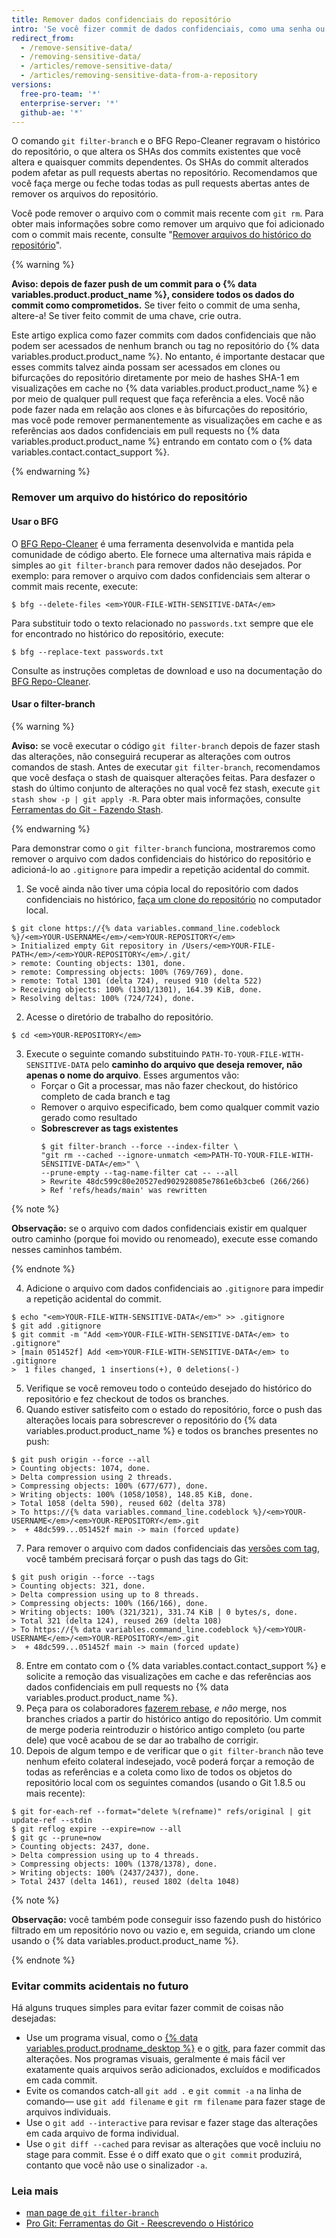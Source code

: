 ```yaml
---
title: Remover dados confidenciais do repositório
intro: 'Se você fizer commit de dados confidenciais, como uma senha ou chave SSH em um repositório Git, poderá removê-los do histórico. Para remover completamente os arquivos não desejados do histórico do repositório, use o comando "git filter-branch" ou a ferramenta de código aberto BFG Repo-Cleaner.'
redirect_from:
  - /remove-sensitive-data/
  - /removing-sensitive-data/
  - /articles/remove-sensitive-data/
  - /articles/removing-sensitive-data-from-a-repository
versions:
  free-pro-team: '*'
  enterprise-server: '*'
  github-ae: '*'
---
```


O comando `git filter-branch` e o BFG Repo-Cleaner regravam o histórico do repositório, o que altera os SHAs dos commits existentes que você altera e quaisquer commits dependentes. Os SHAs do commit alterados podem afetar as pull requests abertas no repositório. Recomendamos que você faça merge ou feche todas todas as pull requests abertas antes de remover os arquivos do repositório.

Você pode remover o arquivo com o commit mais recente com `git rm`. Para obter mais informações sobre como remover um arquivo que foi adicionado com o commit mais recente, consulte "[Remover arquivos do histórico do repositório](/articles/removing-files-from-a-repository-s-history)".

{% warning %}

**Aviso: depois de fazer push de um commit para o {% data variables.product.product_name %}, considere todos os dados do commit como comprometidos.** Se tiver feito o commit de uma senha, altere-a! Se tiver feito commit de uma chave, crie outra.

Este artigo explica como fazer commits com dados confidenciais que não podem ser acessados de nenhum branch ou tag no repositório do {% data variables.product.product_name %}. No entanto, é importante destacar que esses commits talvez ainda possam ser acessados em clones ou bifurcações do repositório diretamente por meio de hashes SHA-1 em visualizações em cache no {% data variables.product.product_name %} e por meio de qualquer pull request que faça referência a eles. Você não pode fazer nada em relação aos clones e às bifurcações do repositório, mas você pode remover permanentemente as visualizações em cache e as referências aos dados confidenciais em pull requests no {% data variables.product.product_name %} entrando em contato com o {% data variables.contact.contact_support %}.

{% endwarning %}

### Remover um arquivo do histórico do repositório

#### Usar o BFG

O [BFG Repo-Cleaner](http://rtyley.github.io/bfg-repo-cleaner/) é uma ferramenta desenvolvida e mantida pela comunidade de código aberto. Ele fornece uma alternativa mais rápida e simples ao `git filter-branch` para remover dados não desejados. Por exemplo: para remover o arquivo com dados confidenciais sem alterar o commit mais recente, execute:

```shell
$ bfg --delete-files <em>YOUR-FILE-WITH-SENSITIVE-DATA</em>
```

Para substituir todo o texto relacionado no `passwords.txt` sempre que ele for encontrado no histórico do repositório, execute:

```shell
$ bfg --replace-text passwords.txt
```

Consulte as instruções completas de download e uso na documentação do [BFG Repo-Cleaner](http://rtyley.github.io/bfg-repo-cleaner/).

#### Usar o filter-branch

{% warning %}

**Aviso:** se você executar o código `git filter-branch` depois de fazer stash das alterações, não conseguirá recuperar as alterações com outros comandos de stash. Antes de executar `git filter-branch`, recomendamos que você desfaça o stash de quaisquer alterações feitas. Para desfazer o stash do último conjunto de alterações no qual você fez stash, execute `git stash show -p | git apply -R`. Para obter mais informações, consulte [Ferramentas do Git - Fazendo Stash](https://git-scm.com/book/en/v1/Git-Tools-Stashing).

{% endwarning %}

Para demonstrar como o `git filter-branch` funciona, mostraremos como remover o arquivo com dados confidenciais do histórico do repositório e adicioná-lo ao `.gitignore` para impedir a repetição acidental do commit.

1. Se você ainda não tiver uma cópia local do repositório com dados confidenciais no histórico, [faça um clone do repositório](/articles/cloning-a-repository/) no computador local.
  ```shell
  $ git clone https://{% data variables.command_line.codeblock %}/<em>YOUR-USERNAME</em>/<em>YOUR-REPOSITORY</em>
  > Initialized empty Git repository in /Users/<em>YOUR-FILE-PATH</em>/<em>YOUR-REPOSITORY</em>/.git/
  > remote: Counting objects: 1301, done.
  > remote: Compressing objects: 100% (769/769), done.
  > remote: Total 1301 (delta 724), reused 910 (delta 522)
  > Receiving objects: 100% (1301/1301), 164.39 KiB, done.
  > Resolving deltas: 100% (724/724), done.
  ```
2. Acesse o diretório de trabalho do repositório.
  ```shell
  $ cd <em>YOUR-REPOSITORY</em>
  ```
3. Execute o seguinte comando substituindo `PATH-TO-YOUR-FILE-WITH-SENSITIVE-DATA` pelo **caminho do arquivo que deseja remover, não apenas o nome do arquivo**. Esses argumentos vão:
    - Forçar o Git a processar, mas não fazer checkout, do histórico completo de cada branch e tag
    - Remover o arquivo especificado, bem como qualquer commit vazio gerado como resultado
    - **Sobrescrever as tags existentes**
        ```shell
        $ git filter-branch --force --index-filter \
        "git rm --cached --ignore-unmatch <em>PATH-TO-YOUR-FILE-WITH-SENSITIVE-DATA</em>" \
        --prune-empty --tag-name-filter cat -- --all
        > Rewrite 48dc599c80e20527ed902928085e7861e6b3cbe6 (266/266)
        > Ref 'refs/heads/main' was rewritten
        ```

  {% note %}

  **Observação:** se o arquivo com dados confidenciais existir em qualquer outro caminho (porque foi movido ou renomeado), execute esse comando nesses caminhos também.

  {% endnote %}

4. Adicione o arquivo com dados confidenciais ao `.gitignore` para impedir a repetição acidental do commit.

  ```shell
  $ echo "<em>YOUR-FILE-WITH-SENSITIVE-DATA</em>" >> .gitignore
  $ git add .gitignore
  $ git commit -m "Add <em>YOUR-FILE-WITH-SENSITIVE-DATA</em> to .gitignore"
  > [main 051452f] Add <em>YOUR-FILE-WITH-SENSITIVE-DATA</em> to .gitignore
  >  1 files changed, 1 insertions(+), 0 deletions(-)
  ```
5. Verifique se você removeu todo o conteúdo desejado do histórico do repositório e fez checkout de todos os branches.
6. Quando estiver satisfeito com o estado do repositório, force o push das alterações locais para sobrescrever o repositório do {% data variables.product.product_name %} e todos os branches presentes no push:
  ```shell
  $ git push origin --force --all
  > Counting objects: 1074, done.
  > Delta compression using 2 threads.
  > Compressing objects: 100% (677/677), done.
  > Writing objects: 100% (1058/1058), 148.85 KiB, done.
  > Total 1058 (delta 590), reused 602 (delta 378)
  > To https://{% data variables.command_line.codeblock %}/<em>YOUR-USERNAME</em>/<em>YOUR-REPOSITORY</em>.git
  >  + 48dc599...051452f main -> main (forced update)
  ```
7. Para remover o arquivo com dados confidenciais das [versões com tag](/articles/about-releases), você também precisará forçar o push das tags do Git:
  ```shell
  $ git push origin --force --tags
  > Counting objects: 321, done.
  > Delta compression using up to 8 threads.
  > Compressing objects: 100% (166/166), done.
  > Writing objects: 100% (321/321), 331.74 KiB | 0 bytes/s, done.
  > Total 321 (delta 124), reused 269 (delta 108)
  > To https://{% data variables.command_line.codeblock %}/<em>YOUR-USERNAME</em>/<em>YOUR-REPOSITORY</em>.git
  >  + 48dc599...051452f main -> main (forced update)
  ```
8. Entre em contato com o {% data variables.contact.contact_support %} e solicite a remoção das visualizações em cache e das referências aos dados confidenciais em pull requests no {% data variables.product.product_name %}.
9. Peça para os colaboradores [fazerem rebase](https://git-scm.com/book/en/Git-Branching-Rebasing), *e não* merge, nos branches criados a partir do histórico antigo do repositório. Um commit de merge poderia reintroduzir o histórico antigo completo (ou parte dele) que você acabou de se dar ao trabalho de corrigir.
10. Depois de algum tempo e de verificar que o `git filter-branch` não teve nenhum efeito colateral indesejado, você poderá forçar a remoção de todas as referências e a coleta como lixo de todos os objetos do repositório local com os seguintes comandos (usando o Git 1.8.5 ou mais recente):
  ```shell
  $ git for-each-ref --format="delete %(refname)" refs/original | git update-ref --stdin
  $ git reflog expire --expire=now --all
  $ git gc --prune=now
  > Counting objects: 2437, done.
  > Delta compression using up to 4 threads.
  > Compressing objects: 100% (1378/1378), done.
  > Writing objects: 100% (2437/2437), done.
  > Total 2437 (delta 1461), reused 1802 (delta 1048)
  ```
  {% note %}

   **Observação:** você também pode conseguir isso fazendo push do histórico filtrado em um repositório novo ou vazio e, em seguida, criando um clone usando o {% data variables.product.product_name %}.

  {% endnote %}

### Evitar commits acidentais no futuro

Há alguns truques simples para evitar fazer commit de coisas não desejadas:

- Use um programa visual, como o [{% data variables.product.prodname_desktop %}](https://desktop.github.com/) e o [gitk](https://git-scm.com/docs/gitk), para fazer commit das alterações. Nos programas visuais, geralmente é mais fácil ver exatamente quais arquivos serão adicionados, excluídos e modificados em cada commit.
- Evite os comandos catch-all `git add .` e `git commit -a` na linha de comando— use `git add filename` e `git rm filename` para fazer stage de arquivos individuais.
- Use o `git add --interactive` para revisar e fazer stage das alterações em cada arquivo de forma individual.
- Use o `git diff --cached` para revisar as alterações que você incluiu no stage para commit. Esse é o diff exato que o `git commit` produzirá, contanto que você não use o sinalizador `-a`.

### Leia mais

- [man page de `git filter-branch`](https://git-scm.com/docs/git-filter-branch)
- [Pro Git: Ferramentas do Git - Reescrevendo o Histórico](https://git-scm.com/book/en/Git-Tools-Rewriting-History)

